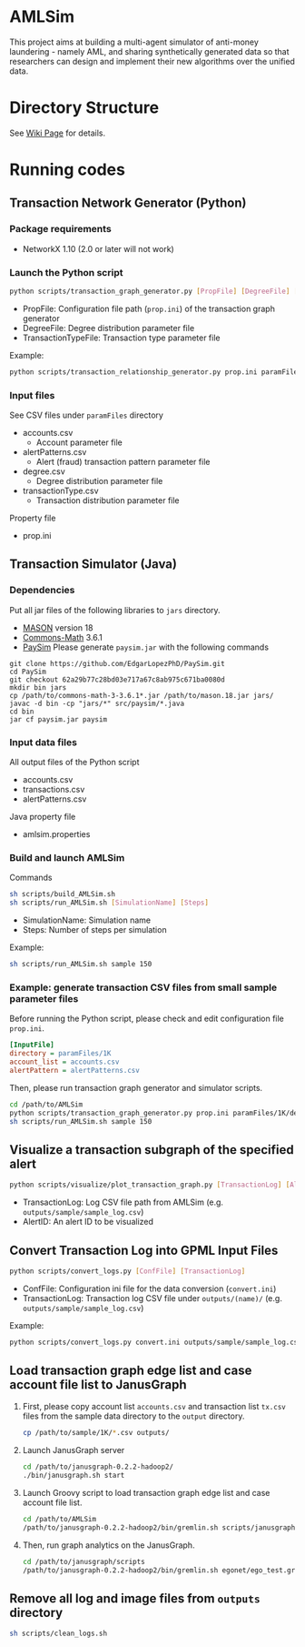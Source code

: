 # AMLSim
This project aims at building a multi-agent simulator of anti-money laundering - namely AML, and sharing synthetically generated data so that researchers can design and implement their new algorithms over the unified data.

# Directory Structure
See [Wiki Page](https://github.com/IBM/AMLSim/wiki/Directory-Structure) for details.



# Running codes

## Transaction Network Generator (Python)

### Package requirements
- NetworkX 1.10 (2.0 or later will not work)

### Launch the Python script
```bash
python scripts/transaction_graph_generator.py [PropFile] [DegreeFile] [TransactionTypeFile]
```
- PropFile: Configuration file path (`prop.ini`) of the transaction graph generator
- DegreeFile: Degree distribution parameter file
- TransactionTypeFile: Transaction type parameter file

Example:
```bash
python scripts/transaction_relationship_generator.py prop.ini paramFiles/deg1K.csv paramFiles/tx_type.csv
```


### Input files
See CSV files under `paramFiles` directory
- accounts.csv
  - Account parameter file
- alertPatterns.csv
  - Alert (fraud) transaction pattern parameter file
- degree.csv
  - Degree distribution parameter file
- transactionType.csv
  - Transaction distribution parameter file

Property file
- prop.ini


## Transaction Simulator (Java)

### Dependencies
Put all jar files of the following libraries to `jars` directory.
- [MASON](https://cs.gmu.edu/~eclab/projects/mason/) version 18
- [Commons-Math](http://commons.apache.org/proper/commons-math/download_math.cgi) 3.6.1
- [PaySim](https://github.com/EdgarLopezPhD/PaySim) Please generate `paysim.jar` with the following commands
```
git clone https://github.com/EdgarLopezPhD/PaySim.git
cd PaySim
git checkout 62a29b77c28bd03e717a67c8ab975c671ba0080d
mkdir bin jars
cp /path/to/commons-math-3-3.6.1*.jar /path/to/mason.18.jar jars/
javac -d bin -cp "jars/*" src/paysim/*.java
cd bin
jar cf paysim.jar paysim
```


### Input data files
All output files of the Python script
- accounts.csv
- transactions.csv
- alertPatterns.csv

Java property file
- amlsim.properties


### Build and launch AMLSim

Commands
```bash
sh scripts/build_AMLSim.sh
sh scripts/run_AMLSim.sh [SimulationName] [Steps]
```
- SimulationName: Simulation name
- Steps: Number of steps per simulation

Example:
```bash
sh scripts/run_AMLSim.sh sample 150
```


### Example: generate transaction CSV files from small sample parameter files
Before running the Python script, please check and edit configuration file `prop.ini`.
```ini
[InputFile]
directory = paramFiles/1K
account_list = accounts.csv
alertPattern = alertPatterns.csv
```

Then, please run transaction graph generator and simulator scripts.
```bash
cd /path/to/AMLSim
python scripts/transaction_graph_generator.py prop.ini paramFiles/1K/degree.csv paramFiles/1K/transactionType.csv
sh scripts/run_AMLSim.sh sample 150
```


## Visualize a transaction subgraph of the specified alert
```bash
python scripts/visualize/plot_transaction_graph.py [TransactionLog] [AlertID]
```
- TransactionLog: Log CSV file path from AMLSim (e.g. `outputs/sample/sample_log.csv`)
- AlertID: An alert ID to be visualized


## Convert Transaction Log into GPML Input Files
```bash
python scripts/convert_logs.py [ConfFile] [TransactionLog]
```
- ConfFile: Configuration ini file for the data conversion (`convert.ini`)
- TransactionLog: Transaction log CSV file under `outputs/(name)/` (e.g. `outputs/sample/sample_log.csv`)

Example: 
```bash
python scripts/convert_logs.py convert.ini outputs/sample/sample_log.csv
```


## Load transaction graph edge list and case account file list to JanusGraph
1. First, please copy account list `accounts.csv` and transaction list `tx.csv` files from the sample data directory to the `output` directory.
    ```bash
    cp /path/to/sample/1K/*.csv outputs/
    ```
1. Launch JanusGraph server
    ```bash
    cd /path/to/janusgraph-0.2.2-hadoop2/
    ./bin/janusgraph.sh start
    ```
1. Launch Groovy script to load transaction graph edge list and case account file list.
    ```bash
    cd /path/to/AMLSim
    /path/to/janusgraph-0.2.2-hadoop2/bin/gremlin.sh scripts/janusgraph/load_transaction_janusgraph.groovy
    ```
1. Then, run graph analytics on the JanusGraph.
    ```bash
    cd /path/to/janusgraph/scripts
    /path/to/janusgraph-0.2.2-hadoop2/bin/gremlin.sh egonet/ego_test.groovy
    ```


## Remove all log and image files from `outputs` directory
```bash
sh scripts/clean_logs.sh
```



